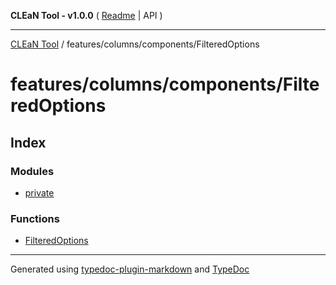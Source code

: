 **CLEaN Tool - v1.0.0** ( [Readme](../../../../README.md) \| API )

***

[CLEaN Tool](../../../../modules.md) / features/columns/components/FilteredOptions

# features/columns/components/FilteredOptions

## Index

### Modules

- [private](private/README.md)

### Functions

- [FilteredOptions](functions/FilteredOptions.md)

***

Generated using [typedoc-plugin-markdown](https://www.npmjs.com/package/typedoc-plugin-markdown) and [TypeDoc](https://typedoc.org/)
